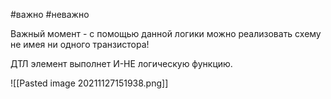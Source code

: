 #важно #неважно 

Важный момент - с помощью данной логики можно реализовать схему не имея ни одного транзистора!

ДТЛ элемент выполнет И-НЕ логическую функцию.

![[Pasted image 20211127151938.png]]